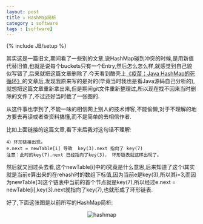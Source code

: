 ```yaml
---
layout: post
title : HashMap简析
category : software
tags : [software]
---
```

{% include JB/setup %}

其实这是一篇旧文,期间看了一些别的文章,说HashMap碰到冲突的时候,是用新值代替旧值,也就是说每个buckets只有一个Entry,然后怎么怎么样,就感觉到自己貌似写错了,后来就把这篇文章删除了.今天看到酷壳上[《疫苗：Java HashMap的死循环》](http://coolshell.cn/articles/9606.html)的文章后,发现我原来写的是对的(毕竟当时我也是看Java源码自己分析的),就想把这篇文章重新拿出来,但是期间git文件重新整理过,所以现在找不回来当时删除的文件了,不过还好当时截了一张图的.

从这件事也学到了,不能一味的相信网上别人的技术博客,不能偷懒,对于不理解的地方要去再读或者查资料搞懂,而不是简单的去相信作者.

比如上面链接的这篇文章,看下来后我对这句话不理解:

	4）环形链接出现。
	e.next = newTable[i] 导致  key(3).next 指向了 key(7)
	注意：此时的key(7).next 已经指向了key(3)， 环形链表就这样出现了。

然后就又回过头去看,这个newTable[i]中的i究竟是什么意思,后来知道了这个i其实就是当前e算出来的在rehash时的数组下标值,因为当前e是key(3),所以其i=3,而因为newTable[3]这个链表中当前的首个节点就是key(7),所以经过e.next = newTable[i],key(3).next就指向了key(7),也就形成了环形链表.

好了,下面这张图是以前所写的HashMap简析:

<center><img alt="hashmap" src="{{ ASSET_PATH }}hooligan/img/post/hashmap.png"/></center>

